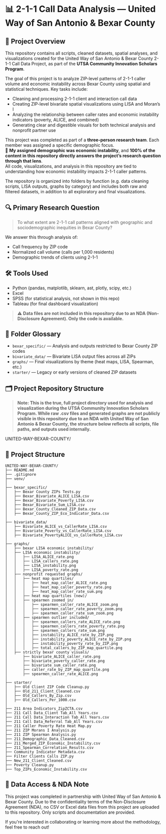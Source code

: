 # 📊 2-1-1 Call Data Analysis — United Way of San Antonio & Bexar County

## 📘 Project Overview  
This repository contains all scripts, cleaned datasets, spatial analyses, and visualizations created for the United Way of San Antonio & Bexar County 2-1-1 Call Data Project, as part of the **UTSA Community Innovation Scholars Program**.

The goal of this project is to analyze ZIP-level patterns of 2-1-1 caller volume and economic instability across Bexar County using spatial and statistical techniques. Key tasks include:

- Cleaning and processing 2-1-1 client and interaction call data  
- Creating ZIP-level bivariate spatial visualizations using LISA and Moran’s I  
- Analyzing the relationship between caller rates and economic instability indicators (poverty, ALICE, and combined)  
- Generating clear and digestible visuals for both technical analysis and nonprofit partner use  

This project was completed as part of a **three-person research team**. Each member was assigned a specific demographic focus.  
💼 **My assigned demographic was economic instability**, and **100% of the content in this repository directly answers the project’s research question through that lens**.  
All code, visualizations, and analysis in this repository are tied to understanding how economic instability impacts 2-1-1 caller patterns.

The repository is organized into folders by function (e.g. data cleaning scripts, LISA outputs, graphs by category) and includes both raw and filtered datasets, in addition to all exploratory and final visualizations.

## 🔍 Primary Research Question

> To what extent are 2-1-1 call patterns aligned with geographic and sociodemographic inequities in Bexar County?

We answer this through analysis of:
- Call frequency by ZIP code
- Normalized call volume (calls per 1,000 residents)
- Demographic trends of clients using 2-1-1

## 🛠️ Tools Used
- Python (pandas, matplotlib, sklearn, ast, plotly, scipy, etc.)
- Excel
- SPSS (for statistical analysis, not shown in this repo)
- Tableau (for final dashboard visualization)

> ⚠️ **Data files are not included in this repository due to an NDA (Non-Disclosure Agreement). Only the code is available.**

## 📁 Folder Glossary

- `bexar_specific/` — Analysis and outputs restricted to Bexar County ZIP codes
- `bivariate_data/` — Bivariate LISA output files across all ZIPs
- `graphs/` — Final visualizations by theme (heat maps, LISA, Spearman, etc.)
- `starter/` — Legacy or early versions of cleaned ZIP datasets

## 🗂️ Project Repository Structure
> **Note: This is the true, full project directory used for analysis and visualization during the UTSA Community Innovation Scholars Program.
While raw .csv files and generated graphs are not publicly visible in this repository due to an NDA with United Way of San Antonio & Bexar County, the structure below reflects all scripts, file paths, and outputs used internally.**

UNITED-WAY-BEXAR-COUNTY/
## 📁 Project Structure

```
UNITED-WAY-BEXAR-COUNTY/
├── README.md
├── .gitignore
├── venv/
│
├── bexar_specific/
│   ├── Bexar County ZIPs Tests.py
│   ├── Bexar_Bivariate_ALICE_LISA.csv
│   ├── Bexar_Bivariate_Poverty_LISA.csv
│   ├── Bexar_Bivariate_Sum_LISA.csv
│   ├── Bexar_County_Cleaned_ZIP_Data.csv
│   ├── Bexar_County_ZIP_Eco_Indicator_Data.csv
│
├── bivariate_data/
│   ├── Bivariate_ALICE_vs_CallerRate_LISA.csv
│   ├── Bivariate_Poverty_vs_CallerRate_LISA.csv
│   ├── Bivariate_PovertyALICE_vs_CallerRate_LISA.csv
│
├── graphs/
│   ├── bexar LISA economic instability/
│   ├── LISA economic instability/
│   │   ├── LISA_ALICE_rate.png
│   │   ├── LISA_callers_rate.png
│   │   ├── LISA_instability.png
│   │   ├── LISA_poverty_rate.png
│   ├── nonprofit requested graphs/
│   │   ├── heat map quartiles/
│   │   │   ├── heat_map_caller_ALICE_rate.png
│   │   │   ├── heat_map_caller_poverty_rate.png
│   │   │   ├── heat_map_caller_rate_sum.png
│   │   ├── heat map quartiles (new)/
│   │   ├── spearmen zoomed in/
│   │   │   ├── spearmen_caller_rate_ALICE_zoom.png
│   │   │   ├── spearmen_caller_rate_poverty_zoom.png
│   │   │   ├── spearmen_caller_rate_sum_zoom.png
│   │   ├── spearmen outlier included/
│   │   │   ├── spearmen_callers_rate_ALICE_rate.png
│   │   │   ├── spearmen_callers_rate_poverty_rate.png
│   │   │   ├── spearmen_callers_rate_sum.png
│   │   │   ├── instability_ALICE_rate_by_ZIP.png
│   │   │   ├── instability_poverty_ALICE_rate_by_ZIP.png
│   │   │   ├── instability_poverty_rate_by_ZIP.png
│   │   │   ├── total_callers_by_ZIP_map_quartile.png
│   ├── strictly bexar county visuals/
│       ├── bivariate_ALICE_caller_rate.png
│       ├── bivariate_poverty_caller_rate.png
│       ├── bivariate_sum_caller_rate.png
│       ├── caller_rate_by_ZIP_map_quartile.png
│       ├── spearmen_caller_rate_ALICE.png
│
├── starter/
│   ├── Old Client ZIP Code Cleanup.py
│   ├── Old_211_Client_Cleaned.csv
│   ├── Old_Callers_By_Zip.csv
│   ├── Old_Callers_Per_1000.csv
│
├── 211 Area Indicators_ZipZCTA.csv
├── 211 Call Data_Client Tab_All Years.csv
├── 211 Call Data_Interaction Tab_All Years.csv
├── 211 Call Data_Referral Tab_All Years.csv
├── 211 Caller Poverty Rate Heat Map.py
├── 211 ZIP Morans I Analysis.py
├── 211 ZIP Spearman Analysis.py
├── 211_Demographic_Data_Cleaned.csv
├── 211_Merged_ZIP_Economic_Instability.csv
├── 211_Spearman_Correlation_Results.csv
├── Community Indicator Metadata.csv
├── Filter Clients Calls ZIP.py
├── New_211_Client_Cleaned.csv
├── Poverty Cleanup.py
├── Top_ZIPs_Economic_Instability.csv
```



## 🚫 Data Access & NDA Note

This project was completed in partnership with United Way of San Antonio & Bexar County. Due to the confidentiality terms of the Non-Disclosure Agreement (NDA), no CSV or Excel data files from this project are uploaded to this repository. Only scripts and documentation are provided.

If you're interested in collaborating or learning more about the methodology, feel free to reach out!
